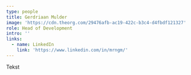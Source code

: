 ```yaml
---
type: people
title: Gerdriaan Mulder
image: 'https://cdn.theorg.com/29476afb-ac19-422c-b3c4-d4fbdf121327'
role: Head of Development
intro: ''
links:
  - name: LinkedIn
    link: 'https://www.linkedin.com/in/mrngm/'
---
```

Tekst 

